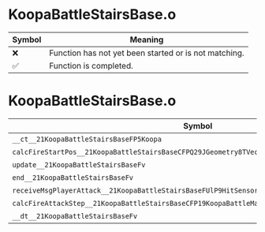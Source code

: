 # KoopaBattleStairsBase.o
| Symbol | Meaning 
| ------------- | ------------- 
| :x: | Function has not yet been started or is not matching. 
| :white_check_mark: | Function is completed. 


# KoopaBattleStairsBase.o
| Symbol | Decompiled? |
| ------------- | ------------- |
| `__ct__21KoopaBattleStairsBaseFP5Koopa` | :x: |
| `calcFireStartPos__21KoopaBattleStairsBaseCFPQ29JGeometry8TVec3<f>PCc` | :x: |
| `update__21KoopaBattleStairsBaseFv` | :x: |
| `end__21KoopaBattleStairsBaseFv` | :x: |
| `receiveMsgPlayerAttack__21KoopaBattleStairsBaseFUlP9HitSensorP9HitSensor` | :x: |
| `calcFireAttackStep__21KoopaBattleStairsBaseCFP19KoopaBattleMapStairflRCQ29JGeometry8TVec3<f>` | :x: |
| `__dt__21KoopaBattleStairsBaseFv` | :x: |

